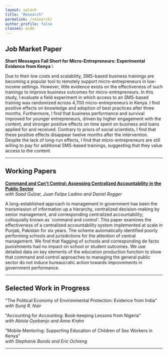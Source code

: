 ```yaml
---
layout: splash
title: "Research"
permalink: /research/
author_profile: false
classes: wide
---
```


**Job Market Paper**
-----

**Short Messages Fall Short for Micro-Entrepreneurs: Experimental Evidence from Kenya** \

Due to their low costs and scalability, SMS-based business trainings are becoming a popular tool to remotely support micro-entrepreneurs in low-income settings. However, little evidence exists on the effectiveness of such trainings to improve business outcomes for micro-entrepreneurs. In this study, I evaluate a field experiment in which access to an SMS-based training was randomized across 4,700 micro-entrepreneurs in Kenya. I find positive effects on knowledge and adoption of best practices after three months. Furthermore, I find that business performance and survival improved for younger entrepreneurs, driven by higher engagement with the content, and stronger positive effects on time spent on business and loans applied for and received. Contrary to priors of social scientists, I find that these positive effects disappear twelve months after the intervention. Despite the lack of long-run effects, I find that micro-entrepreneurs are still willing to pay for additional SMS-based trainings, suggesting that they value access to the content.


-----

**Working Papers**
-----

**[Command and Can't Control: Assessing Centralized Accountability in the Public Sector](/assets/publications/Gulzar_et_al.pdf)**\
*with Saad Gulzar, Juan Felipe Ladino and Daniel Rogger*

A long-established approach to management in government has been the transmission of information up a hierarchy, centralized decision-making by senior management, and corresponding centralized accountability; colloquially known as `command and control'. This paper examines the effectiveness of a centralized accountability system implemented at scale in Punjab, Pakistan for six years. The scheme automatically identified poorly performing schools and jurisdictions for the attention of central management. We find that flagging of schools and corresponding de facto punishments had no impact on school or student outcomes. We use detailed data on key elements of the education production function to show that command and control approaches to managing the general public sector do not induce bureaucratic action towards improvements in government performance.


-----

**Selected Work in Progress**
-----

"The Political Economy of Environmental Protection: Evidence from India"\
*with Suraj R. Nair*

"Accounting for Accounting: Book-keeping Lessons from Nigeria"\
*with Abiola Oyebanjo and Anne Krahn*

"Mobile Mentoring: Supporting Education of Children of Sex Workers in Kenya"\
*with Stephanie Bonds and Eric Ochieng*


-----
